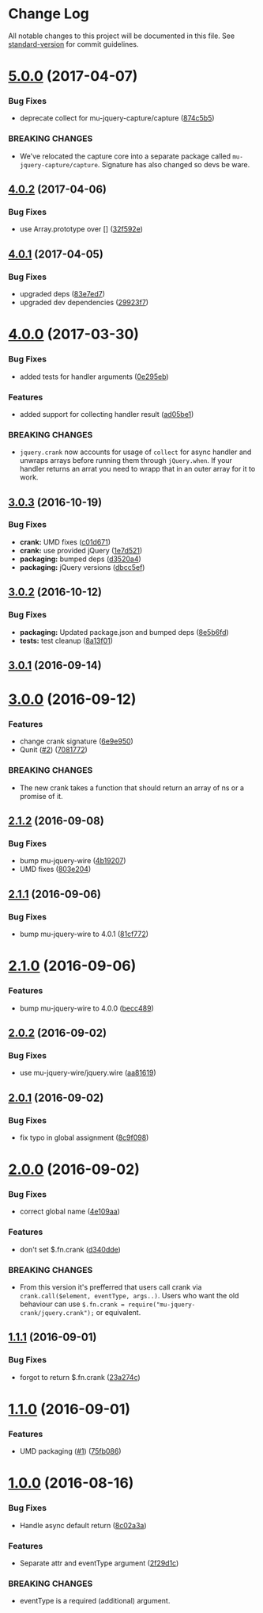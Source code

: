# Change Log

All notable changes to this project will be documented in this file. See [standard-version](https://github.com/conventional-changelog/standard-version) for commit guidelines.

<a name="5.0.0"></a>
# [5.0.0](https://github.com/mu-lib/mu-jquery-crank/compare/v4.0.2...v5.0.0) (2017-04-07)


### Bug Fixes

* deprecate collect for mu-jquery-capture/capture ([874c5b5](https://github.com/mu-lib/mu-jquery-crank/commit/874c5b5))


### BREAKING CHANGES

* We've relocated the capture core into a separate package called `mu-jquery-capture/capture`. Signature has also changed so devs be ware.



<a name="4.0.2"></a>
## [4.0.2](https://github.com/mu-lib/mu-jquery-crank/compare/v4.0.1...v4.0.2) (2017-04-06)


### Bug Fixes

* use Array.prototype over [] ([32f592e](https://github.com/mu-lib/mu-jquery-crank/commit/32f592e))



<a name="4.0.1"></a>
## [4.0.1](https://github.com/mu-lib/mu-jquery-crank/compare/v4.0.0...v4.0.1) (2017-04-05)


### Bug Fixes

* upgraded deps ([83e7ed7](https://github.com/mu-lib/mu-jquery-crank/commit/83e7ed7))
* upgraded dev dependencies ([29923f7](https://github.com/mu-lib/mu-jquery-crank/commit/29923f7))



<a name="4.0.0"></a>
# [4.0.0](https://github.com/mu-lib/mu-jquery-crank/compare/v3.0.3...v4.0.0) (2017-03-30)


### Bug Fixes

* added tests for handler arguments ([0e295eb](https://github.com/mu-lib/mu-jquery-crank/commit/0e295eb))


### Features

* added support for collecting handler result ([ad05be1](https://github.com/mu-lib/mu-jquery-crank/commit/ad05be1))


### BREAKING CHANGES

* `jquery.crank` now accounts for usage of `collect` for async handler and unwraps arrays before running them through `jQuery.when`. If your handler returns an arrat you need to wrapp that in an outer array for it to work.



<a name="3.0.3"></a>
## [3.0.3](https://github.com/mu-lib/mu-jquery-crank/compare/v3.0.2...v3.0.3) (2016-10-19)


### Bug Fixes

* **crank:** UMD fixes ([c01d671](https://github.com/mu-lib/mu-jquery-crank/commit/c01d671))
* **crank:** use provided jQuery ([1e7d521](https://github.com/mu-lib/mu-jquery-crank/commit/1e7d521))
* **packaging:** bumped deps ([d3520a4](https://github.com/mu-lib/mu-jquery-crank/commit/d3520a4))
* **packaging:** jQuery versions ([dbcc5ef](https://github.com/mu-lib/mu-jquery-crank/commit/dbcc5ef))



<a name="3.0.2"></a>
## [3.0.2](https://github.com/mu-lib/mu-jquery-crank/compare/v3.0.1...v3.0.2) (2016-10-12)


### Bug Fixes

* **packaging:** Updated package.json and bumped deps ([8e5b6fd](https://github.com/mu-lib/mu-jquery-crank/commit/8e5b6fd))
* **tests:** test cleanup ([8a13f01](https://github.com/mu-lib/mu-jquery-crank/commit/8a13f01))



<a name="3.0.1"></a>
## [3.0.1](https://github.com/mu-lib/mu-jquery-crank/compare/v3.0.0...v3.0.1) (2016-09-14)



<a name="3.0.0"></a>
# [3.0.0](https://github.com/mu-lib/mu-jquery-crank/compare/v2.1.2...v3.0.0) (2016-09-12)


### Features

* change crank signature ([6e9e950](https://github.com/mu-lib/mu-jquery-crank/commit/6e9e950))
* Qunit ([#2](https://github.com/mu-lib/mu-jquery-crank/issues/2)) ([7081772](https://github.com/mu-lib/mu-jquery-crank/commit/7081772))


### BREAKING CHANGES

* The new crank takes a function that should return an array of ns or a promise of it.



<a name="2.1.2"></a>
## [2.1.2](https://github.com/mu-lib/mu-jquery-crank/compare/v2.1.1...v2.1.2) (2016-09-08)


### Bug Fixes

* bump mu-jquery-wire ([4b19207](https://github.com/mu-lib/mu-jquery-crank/commit/4b19207))
* UMD fixes ([803e204](https://github.com/mu-lib/mu-jquery-crank/commit/803e204))



<a name="2.1.1"></a>
## [2.1.1](https://github.com/mu-lib/mu-jquery-crank/compare/v2.1.0...v2.1.1) (2016-09-06)


### Bug Fixes

* bump mu-jquery-wire to 4.0.1 ([81cf772](https://github.com/mu-lib/mu-jquery-crank/commit/81cf772))



<a name="2.1.0"></a>
# [2.1.0](https://github.com/mu-lib/mu-jquery-crank/compare/v2.0.2...v2.1.0) (2016-09-06)


### Features

* bump mu-jquery-wire to 4.0.0 ([becc489](https://github.com/mu-lib/mu-jquery-crank/commit/becc489))



<a name="2.0.2"></a>
## [2.0.2](https://github.com/mu-lib/mu-jquery-crank/compare/v2.0.1...v2.0.2) (2016-09-02)


### Bug Fixes

* use mu-jquery-wire/jquery.wire ([aa81619](https://github.com/mu-lib/mu-jquery-crank/commit/aa81619))



<a name="2.0.1"></a>
## [2.0.1](https://github.com/mu-lib/mu-jquery-crank/compare/v2.0.0...v2.0.1) (2016-09-02)


### Bug Fixes

* fix typo in global assignment ([8c9f098](https://github.com/mu-lib/mu-jquery-crank/commit/8c9f098))



<a name="2.0.0"></a>
# [2.0.0](https://github.com/mu-lib/mu-jquery-crank/compare/v1.1.1...v2.0.0) (2016-09-02)


### Bug Fixes

* correct global name ([4e109aa](https://github.com/mu-lib/mu-jquery-crank/commit/4e109aa))


### Features

* don't set $.fn.crank ([d340dde](https://github.com/mu-lib/mu-jquery-crank/commit/d340dde))


### BREAKING CHANGES

* From this version it's prefferred that users call crank
via `crank.call($element, eventType, args..)`. Users who want the old behaviour
can use `$.fn.crank = require("mu-jquery-crank/jquery.crank");` or
equivalent.



<a name="1.1.1"></a>
## [1.1.1](https://github.com/mu-lib/mu-jquery-crank/compare/v1.1.0...v1.1.1) (2016-09-01)


### Bug Fixes

* forgot to return $.fn.crank ([23a274c](https://github.com/mu-lib/mu-jquery-crank/commit/23a274c))



<a name="1.1.0"></a>
# [1.1.0](https://github.com/mu-lib/mu-jquery-crank/compare/v1.0.0...v1.1.0) (2016-09-01)


### Features

* UMD packaging ([#1](https://github.com/mu-lib/mu-jquery-crank/issues/1)) ([75fb086](https://github.com/mu-lib/mu-jquery-crank/commit/75fb086))



<a name="1.0.0"></a>
# [1.0.0](https://github.com/mu-lib/mu-jquery-crank/compare/0.0.1...v1.0.0) (2016-08-16)


### Bug Fixes

* Handle async default return ([8c02a3a](https://github.com/mu-lib/mu-jquery-crank/commit/8c02a3a))


### Features

* Separate attr and eventType argument ([2f29d1c](https://github.com/mu-lib/mu-jquery-crank/commit/2f29d1c))


### BREAKING CHANGES

* eventType is a required (additional) argument.
